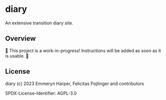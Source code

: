 # diary

An extensive transition diary site.

## Overview

🚧 This project is a work-in-progress! Instructions will be added as soon as it is usable. 🚧

## License

diary (c) 2023 Emmeryn Harper, Felicitas Pojtinger and contributors

SPDX-License-Identifier: AGPL-3.0
